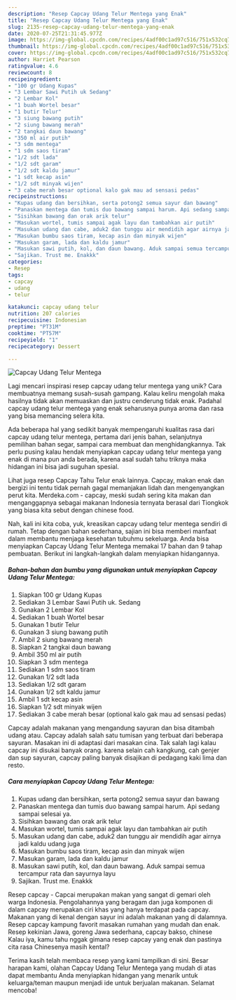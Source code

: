 ```yaml
---
description: "Resep Capcay Udang Telur Mentega yang Enak"
title: "Resep Capcay Udang Telur Mentega yang Enak"
slug: 2135-resep-capcay-udang-telur-mentega-yang-enak
date: 2020-07-25T21:31:45.977Z
image: https://img-global.cpcdn.com/recipes/4adf00c1ad97c516/751x532cq70/capcay-udang-telur-mentega-foto-resep-utama.jpg
thumbnail: https://img-global.cpcdn.com/recipes/4adf00c1ad97c516/751x532cq70/capcay-udang-telur-mentega-foto-resep-utama.jpg
cover: https://img-global.cpcdn.com/recipes/4adf00c1ad97c516/751x532cq70/capcay-udang-telur-mentega-foto-resep-utama.jpg
author: Harriet Pearson
ratingvalue: 4.6
reviewcount: 8
recipeingredient:
- "100 gr Udang Kupas"
- "3 Lembar Sawi Putih uk Sedang"
- "2 Lembar Kol"
- "1 buah Wortel besar"
- "1 butir Telur"
- "3 siung bawang putih"
- "2 siung bawang merah"
- "2 tangkai daun bawang"
- "350 ml air putih"
- "3 sdm mentega"
- "1 sdm saos tiram"
- "1/2 sdt lada"
- "1/2 sdt garam"
- "1/2 sdt kaldu jamur"
- "1 sdt kecap asin"
- "1/2 sdt minyak wijen"
- "3 cabe merah besar optional kalo gak mau ad sensasi pedas"
recipeinstructions:
- "Kupas udang dan bersihkan, serta potong2 semua sayur dan bawang"
- "Panaskan mentega dan tumis duo bawang sampai harum. Api sedang sampai selesai ya."
- "Sisihkan bawang dan orak arik telur"
- "Masukan wortel, tumis sampai agak layu dan tambahkan air putih"
- "Masukan udang dan cabe, aduk2 dan tunggu air mendidih agar airnya jadi kaldu udang juga"
- "Masukan bumbu saos tiram, kecap asin dan minyak wijen"
- "Masukan garam, lada dan kaldu jamur"
- "Masukan sawi putih, kol, dan daun bawang. Aduk sampai semua tercampur rata dan sayurnya layu"
- "Sajikan. Trust me. Enakkk"
categories:
- Resep
tags:
- capcay
- udang
- telur

katakunci: capcay udang telur 
nutrition: 207 calories
recipecuisine: Indonesian
preptime: "PT31M"
cooktime: "PT57M"
recipeyield: "1"
recipecategory: Dessert

---
```



![Capcay Udang Telur Mentega](https://img-global.cpcdn.com/recipes/4adf00c1ad97c516/751x532cq70/capcay-udang-telur-mentega-foto-resep-utama.jpg)

Lagi mencari inspirasi resep capcay udang telur mentega yang unik? Cara membuatnya memang susah-susah gampang. Kalau keliru mengolah maka hasilnya tidak akan memuaskan dan justru cenderung tidak enak. Padahal capcay udang telur mentega yang enak seharusnya punya aroma dan rasa yang bisa memancing selera kita.

Ada beberapa hal yang sedikit banyak mempengaruhi kualitas rasa dari capcay udang telur mentega, pertama dari jenis bahan, selanjutnya pemilihan bahan segar, sampai cara membuat dan menghidangkannya. Tak perlu pusing kalau hendak menyiapkan capcay udang telur mentega yang enak di mana pun anda berada, karena asal sudah tahu triknya maka hidangan ini bisa jadi suguhan spesial.

Lihat juga resep Capcay Tahu Telur enak lainnya. Capcay, makan enak dan bergizi ini tentu tidak pernah gagal memanjakan lidah dan mengenyangkan perut kita. Merdeka.com - capcay, meski sudah sering kita makan dan menganggapnya sebagai makanan Indonesia ternyata berasal dari Tiongkok yang biasa kita sebut dengan chinese food.


Nah, kali ini kita coba, yuk, kreasikan capcay udang telur mentega sendiri di rumah. Tetap dengan bahan sederhana, sajian ini bisa memberi manfaat dalam membantu menjaga kesehatan tubuhmu sekeluarga. Anda bisa menyiapkan Capcay Udang Telur Mentega memakai 17 bahan dan 9 tahap pembuatan. Berikut ini langkah-langkah dalam menyiapkan hidangannya.

<!--inarticleads1-->

##### Bahan-bahan dan bumbu yang digunakan untuk menyiapkan Capcay Udang Telur Mentega:

1. Siapkan 100 gr Udang Kupas
1. Sediakan 3 Lembar Sawi Putih uk. Sedang
1. Gunakan 2 Lembar Kol
1. Sediakan 1 buah Wortel besar
1. Gunakan 1 butir Telur
1. Gunakan 3 siung bawang putih
1. Ambil 2 siung bawang merah
1. Siapkan 2 tangkai daun bawang
1. Ambil 350 ml air putih
1. Siapkan 3 sdm mentega
1. Sediakan 1 sdm saos tiram
1. Gunakan 1/2 sdt lada
1. Sediakan 1/2 sdt garam
1. Gunakan 1/2 sdt kaldu jamur
1. Ambil 1 sdt kecap asin
1. Siapkan 1/2 sdt minyak wijen
1. Sediakan 3 cabe merah besar (optional kalo gak mau ad sensasi pedas)


Capcay adalah makanan yang mengandung sayuran dan bisa ditambah udang atau. Capcay adalah salah satu tumisan yang terbuat dari beberapa sayuran. Masakan ini di adaptasi dari masakan cina. Tak salah lagi kalau capcay ini disukai banyak orang. karena selain cah kangkung, cah genjer dan sup sayuran, capcay paling banyak disajikan di pedagang kaki lima dan resto. 

<!--inarticleads2-->

##### Cara menyiapkan Capcay Udang Telur Mentega:

1. Kupas udang dan bersihkan, serta potong2 semua sayur dan bawang
1. Panaskan mentega dan tumis duo bawang sampai harum. Api sedang sampai selesai ya.
1. Sisihkan bawang dan orak arik telur
1. Masukan wortel, tumis sampai agak layu dan tambahkan air putih
1. Masukan udang dan cabe, aduk2 dan tunggu air mendidih agar airnya jadi kaldu udang juga
1. Masukan bumbu saos tiram, kecap asin dan minyak wijen
1. Masukan garam, lada dan kaldu jamur
1. Masukan sawi putih, kol, dan daun bawang. Aduk sampai semua tercampur rata dan sayurnya layu
1. Sajikan. Trust me. Enakkk


Resep capcay - Capcai merupakan makan yang sangat di gemari oleh warga Indonesia. Pengolahannya yang beragam dan juga komponen di dalam capcay merupakan ciri khas yang hanya terdapat pada capcay. Makanan yang di kenal dengan sayur ini adalah makanan yang di dalamnya. Resep capcay kampung favorit masakan rumahan yang mudah dan enak. Resep kekinian Jawa, goreng Jawa sederhana, capcay bakso, chinese Kalau iya, kamu tahu nggak gimana resep capcay yang enak dan pastinya cita rasa Chinesenya masih kental? 

Terima kasih telah membaca resep yang kami tampilkan di sini. Besar harapan kami, olahan Capcay Udang Telur Mentega yang mudah di atas dapat membantu Anda menyiapkan hidangan yang menarik untuk keluarga/teman maupun menjadi ide untuk berjualan makanan. Selamat mencoba!
